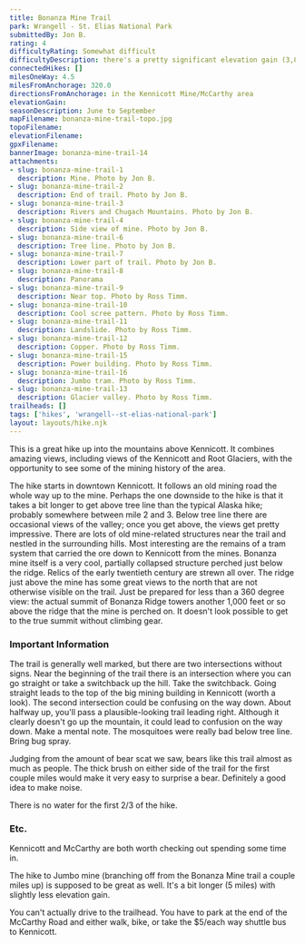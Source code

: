 ```yaml
---
title: Bonanza Mine Trail
park: Wrangell - St. Elias National Park
submittedBy: Jon B.
rating: 4
difficultyRating: Somewhat difficult
difficultyDescription: there's a pretty significant elevation gain (3,800ft). The trail gets progressively steeper as you get higher; the last 1/4 mile or so is very steep scree.
connectedHikes: []
milesOneWay: 4.5
milesFromAnchorage: 320.0
directionsFromAnchorage: in the Kennicott Mine/McCarthy area
elevationGain: 
seasonDescription: June to September
mapFilename: bonanza-mine-trail-topo.jpg
topoFilename: 
elevationFilename: 
gpxFilename: 
bannerImage: bonanza-mine-trail-14
attachments:
- slug: bonanza-mine-trail-1
  description: Mine. Photo by Jon B.
- slug: bonanza-mine-trail-2
  description: End of trail. Photo by Jon B.
- slug: bonanza-mine-trail-3
  description: Rivers and Chugach Mountains. Photo by Jon B.
- slug: bonanza-mine-trail-4
  description: Side view of mine. Photo by Jon B.
- slug: bonanza-mine-trail-6
  description: Tree line. Photo by Jon B.
- slug: bonanza-mine-trail-7
  description: Lower part of trail. Photo by Jon B.
- slug: bonanza-mine-trail-8
  description: Panorama
- slug: bonanza-mine-trail-9
  description: Near top. Photo by Ross Timm.
- slug: bonanza-mine-trail-10
  description: Cool scree pattern. Photo by Ross Timm.
- slug: bonanza-mine-trail-11
  description: Landslide. Photo by Ross Timm.
- slug: bonanza-mine-trail-12
  description: Copper. Photo by Ross Timm.
- slug: bonanza-mine-trail-15
  description: Power building. Photo by Ross Timm.
- slug: bonanza-mine-trail-16
  description: Jumbo tram. Photo by Ross Timm.
- slug: bonanza-mine-trail-13
  description: Glacier valley. Photo by Ross Timm.
trailheads: []
tags: ['hikes', 'wrangell--st-elias-national-park']
layout: layouts/hike.njk
---
```

This is a great hike up into the mountains above Kennicott. It combines amazing views, including views of the Kennicott and Root Glaciers, with the opportunity to see some of the mining history of the area.

The hike starts in downtown Kennicott. It follows an old mining road the whole way up to the mine. Perhaps the one downside to the hike is that it takes a bit longer to get above tree line than the typical Alaska hike; probably somewhere between mile 2 and 3. Below tree line there are occasional views of the valley; once you get above, the views get pretty impressive. There are lots of old mine-related structures near the trail and nestled in the surrounding hills. Most interesting are the remains of a tram system that carried the ore down to Kennicott from the mines. Bonanza mine itself is a very cool, partially collapsed structure perched just below the ridge. Relics of the early twentieth century are strewn all over. The ridge just above the mine has some great views to the north that are not otherwise visible on the trail. Just be prepared for less than a 360 degree view: the actual summit of Bonanza Ridge towers another 1,000 feet or so above the ridge that the mine is perched on. It doesn't look possible to get to the true summit without climbing gear.

### Important Information

The trail is generally well marked, but there are two intersections without signs. Near the beginning of the trail there is an intersection where you can go straight or take a switchback up the hill. Take the switchback. Going straight leads to the top of the big mining building in Kennicott (worth a look). The second intersection could be confusing on the way down. About halfway up, you'll pass a plausible-looking trail leading right. Although it clearly doesn't go up the mountain, it could lead to confusion on the way down. Make a mental note.
The mosquitoes were really bad below tree line. Bring bug spray.

Judging from the amount of bear scat we saw, bears like this trail almost as much as people. The thick brush on either side of the trail for the first couple miles would make it very easy to surprise a bear. Definitely a good idea to make noise.

There is no water for the first 2/3 of the hike.

### Etc.

Kennicott and McCarthy are both worth checking out spending some time in.

The hike to Jumbo mine (branching off from the Bonanza Mine trail a couple miles up) is supposed to be great as well. It's a bit longer (5 miles) with slightly less elevation gain.

You can't actually drive to the trailhead. You have to park at the end of the McCarthy Road and either walk, bike, or take the $5/each way shuttle bus to Kennicott.